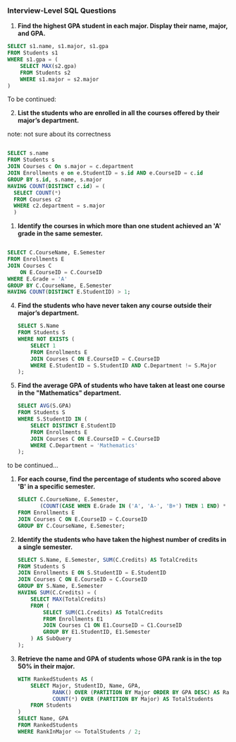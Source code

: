 

### **Interview-Level SQL Questions**

1. **Find the highest GPA student in each major. Display their name, major, and GPA.**


```sql
SELECT s1.name, s1.major, s1.gpa
FROM Students s1
WHERE s1.gpa = (
	SELECT MAX(s2.gpa)
  	FROM Students s2
  	WHERE s1.major = s2.major 
)
```


To be continued:


2. **List the students who are enrolled in all the courses offered by their major’s department.**

note: not sure about its correctness
```sql

SELECT s.name
FROM Students s
JOIN Courses c On s.major = c.department
JOIN Enrollments e on e.StudentID = s.id AND e.CourseID = c.id
GROUP BY s.id, s.name, s.major
HAVING COUNT(DISTINCT c.id) = (
  SELECT COUNT(*)
  FROM Courses c2
  WHERE c2.department = s.major
  )

```



1. **Identify the courses in which more than one student achieved an 'A' grade in the same semester.**

```sql

SELECT C.CourseName, E.Semester
FROM Enrollments E
JOIN Courses C 
	ON E.CourseID = C.CourseID
WHERE E.Grade = 'A'
GROUP BY C.CourseName, E.Semester
HAVING COUNT(DISTINCT E.StudentID) > 1;

```


4. **Find the students who have never taken any course outside their major’s department.**


   ```sql
   SELECT S.Name
   FROM Students S
   WHERE NOT EXISTS (
       SELECT 1
       FROM Enrollments E
       JOIN Courses C ON E.CourseID = C.CourseID
       WHERE E.StudentID = S.StudentID AND C.Department != S.Major
   );
   ```


5. **Find the average GPA of students who have taken at least one course in the "Mathematics" department.**

   ```sql
   SELECT AVG(S.GPA)
   FROM Students S
   WHERE S.StudentID IN (
       SELECT DISTINCT E.StudentID
       FROM Enrollments E
       JOIN Courses C ON E.CourseID = C.CourseID
       WHERE C.Department = 'Mathematics'
   );
   ```



 to be continued...
 
1. **For each course, find the percentage of students who scored above 'B' in a specific semester.**

   ```sql
   SELECT C.CourseName, E.Semester,
          (COUNT(CASE WHEN E.Grade IN ('A', 'A-', 'B+') THEN 1 END) * 100.0 / COUNT(*)) AS PercentageAboveB
   FROM Enrollments E
   JOIN Courses C ON E.CourseID = C.CourseID
   GROUP BY C.CourseName, E.Semester;
   ```

7. **Identify the students who have taken the highest number of credits in a single semester.**
   ```sql
   SELECT S.Name, E.Semester, SUM(C.Credits) AS TotalCredits
   FROM Students S
   JOIN Enrollments E ON S.StudentID = E.StudentID
   JOIN Courses C ON E.CourseID = C.CourseID
   GROUP BY S.Name, E.Semester
   HAVING SUM(C.Credits) = (
       SELECT MAX(TotalCredits)
       FROM (
           SELECT SUM(C1.Credits) AS TotalCredits
           FROM Enrollments E1
           JOIN Courses C1 ON E1.CourseID = C1.CourseID
           GROUP BY E1.StudentID, E1.Semester
       ) AS SubQuery
   );
   ```

8. **Retrieve the name and GPA of students whose GPA rank is in the top 50% in their major.**
   ```sql
   WITH RankedStudents AS (
       SELECT Major, StudentID, Name, GPA,
              RANK() OVER (PARTITION BY Major ORDER BY GPA DESC) AS RankInMajor,
              COUNT(*) OVER (PARTITION BY Major) AS TotalStudents
       FROM Students
   )
   SELECT Name, GPA
   FROM RankedStudents
   WHERE RankInMajor <= TotalStudents / 2;
   ```




